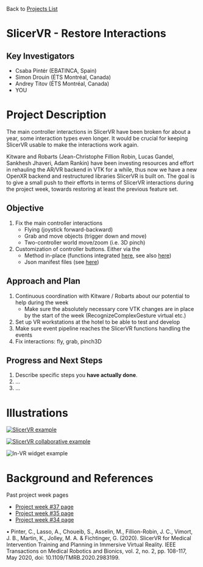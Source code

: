 Back to [Projects List](../../README.md#ProjectsList)

# SlicerVR - Restore Interactions

## Key Investigators

- Csaba Pintér (EBATINCA, Spain)
- Simon Drouin (ÉTS Montréal, Canada)
- Andrey Titov (ÉTS Montréal, Canada)
- YOU

# Project Description

<!-- Add a short paragraph describing the project. -->

The main controller interactions in SlicerVR have been broken for about a year, some interaction types even longer. It would be crucial for keeping SlicerVR usable to make the interactions work again.

Kitware and Robarts (Jean-Christophe Fillion Robin, Lucas Gandel, Sankhesh Jhaveri, Adam Rankin) have been investing resources and effort in rehauling the AR/VR backend in VTK for a while, thus now we have a new OpenXR backend and restructured libraries SlicerVR is built on. The goal is to give a small push to their efforts in terms of SlicerVR interactions during the project week, towards restoring at least the previous feature set.

## Objective

<!-- Describe here WHAT you would like to achieve (what you will have as end result). -->

1. Fix the main controller interactions
    * Flying (joystick forward-backward)
    * Grab and move objects (trigger down and move)
    * Two-controller world move/zoom (i.e. 3D pinch) 
2. Customization of controller buttons. Either via the
    * Method in-place (functions integrated [here](https://github.com/KitwareMedical/SlicerVirtualReality/pull/87), see also [here](https://github.com/KitwareMedical/SlicerVirtualReality/pull/83))
    * Json manifest files (see [here](https://github.com/Kitware/VTK/tree/master/Rendering/OpenVR))

## Approach and Plan

<!-- Describe here HOW you would like to achieve the objectives stated above. -->

1. Continuous coordination with Kitware / Robarts about our potential to help during the week
    * Make sure the absolutely necessary core VTK changes are in place by the start of the week (RecognizeComplexGesture virtual etc.)
3. Set up VR workstations at the hotel to be able to test and develop
4. Make sure event pipeline reaches the SlicerVR functions handling the events
5. Fix interactions: fly, grab, pinch3D

## Progress and Next Steps

<!-- Update this section as you make progress, describing of what you have ACTUALLY DONE. If there are specific steps that you could not complete then you can describe them here, too. -->

1. Describe specific steps you **have actually done**.
1. ...
1. ...

# Illustrations

<!-- Add pictures and links to videos that demonstrate what has been accomplished.
![Description of picture](Example2.jpg)
![Some more images](Example2.jpg)
-->

[![SlicerVR example](https://i.ytimg.com/an_webp/F_UBoE4FaoY/mqdefault_6s.webp?du=3000&sqp=CN7D_50G&rs=AOn4CLDzwAi5yXSmiMEkmmgMkmwYpQJY3Q)](https://www.youtube.com/watch?v=F_UBoE4FaoY&t=153s&ab_channel=PerkLabResearch)

[![SlicerVR collaborative example](https://i.ytimg.com/an_webp/Sw3JyKfvW6Q/mqdefault_6s.webp?du=3000&sqp=CJy8_50G&rs=AOn4CLDkH1pgzs3NCJqno3cJrc5lz8Oq-Q)](https://www.youtube.com/watch?v=Sw3JyKfvW6Q&ab_channel=EbatincaS.L.)
 
![In-VR widget example](https://projectweek.na-mic.org/PW37_2022_Virtual/Projects/SlicerVRInfrastructure/VRWidget.gif)

# Background and References

<!-- If you developed any software, include link to the source code repository. If possible, also add links to sample data, and to any relevant publications. -->

Past project week pages
* [Project week #37 page](https://projectweek.na-mic.org/PW37_2022_Virtual/Projects/SlicerVRInfrastructure)
* [Project week #35 page](https://projectweek.na-mic.org/PW35_2021_Virtual/Projects/SlicerVR/)
* [Project week #34 page](https://projectweek.na-mic.org/PW34_2020_Virtual/Projects/SlicerVR/)

•	Pinter, C., Lasso, A., Choueib, S., Asselin, M., Fillion-Robin, J. C., Vimort, J. B., Martin, K., Jolley, M. A. & Fichtinger, G. (2020). SlicerVR for Medical Intervention Training and Planning in Immersive Virtual Reality. IEEE Transactions on Medical Robotics and Bionics, vol. 2, no. 2, pp. 108-117, May 2020, doi: 10.1109/TMRB.2020.2983199.
